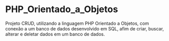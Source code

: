 # PHP_Orientado_a_Objetos
Projeto CRUD, utilizando a linguagem PHP Orientado a Objetos, com conexão a um banco de dados desenvolvido em SQL, afim de criar, buscar, alterar e deletar dados em um banco de dados.
